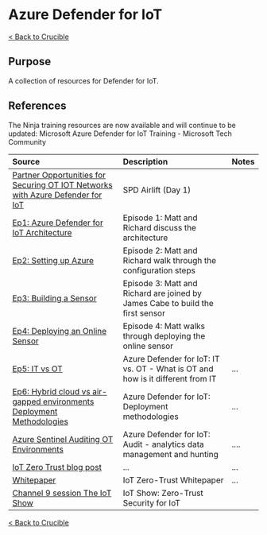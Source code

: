 
# Azure Defender for IoT
[< Back to Crucible](./)
## Purpose

A collection of resources for Defender for IoT.

## References


The Ninja training resources are now available and will continue to be updated:
Microsoft Azure Defender for IoT Training - Microsoft Tech Community

Source | Description | Notes
:----- | :-----  | :-----
[Partner Opportunities for Securing OT IOT Networks with Azure Defender for IoT](https://www.youtube.com/watch?v=18TV2XqT1vA&list=PL-8L4E6a4nOYq9syIPKnwLhZzDvTPlCtos)| SPD Airlift (Day 1) |
[Ep1: Azure Defender for IoT Architecture](https://www.youtube.com/embed/vU283nfVQFs)|Episode 1: Matt and Richard discuss the architecture|
[Ep2: Setting up Azure](https://www.youtube.com/watch?v=xaG1Ph0C5Ig)| Episode 2: Matt and Richard walk through the configuration steps | 
[Ep3: Building a Sensor](https://www.youtube.com/watch?v=T1uvD2-W9t4) | Episode 3: Matt and Richard are joined by James Cabe to build the first sensor |
[Ep4: Deploying an Online Sensor](https://www.youtube.com/watch?v=gWd0AecmHqk&list=PLhTS5hnNCfqdgleMGHi37UwcquB4y-e4-&index=5) |Episode 4: Matt walks through deploying the online sensor| 
[Ep5: IT vs OT](https://www.youtube.com/watch?v=TliTTBi6Do8) | Azure Defender for IoT: IT vs. OT - What is OT and how is it different from IT | ...
[Ep6: Hybrid cloud vs air-gapped environments Deployment Methodologies](https://www.youtube.com/watch?v=TliTTBi6Do8) | Azure Defender for IoT: Deployment methodologies | ...
[Azure Sentinel Auditing OT Environments](https://www.youtube.com/watch?v=GHjf2F_DB_M) | Azure Defender for IoT: Audit - analytics data management and hunting | ....
[IoT Zero Trust blog post](https://aka.ms/iot-zt-blog) | ... | ...
[Whitepaper](https://aka.ms/iot-zt-paper) | IoT Zero-Trust Whitepaper |...
[Channel 9 session The IoT Show](https://docs.microsoft.com/en-us/shows/internet-of-things-show/zero-trust-security-for-iot) | IoT Show: Zero-Trust Security for IoT |

[< Back to Crucible](./)